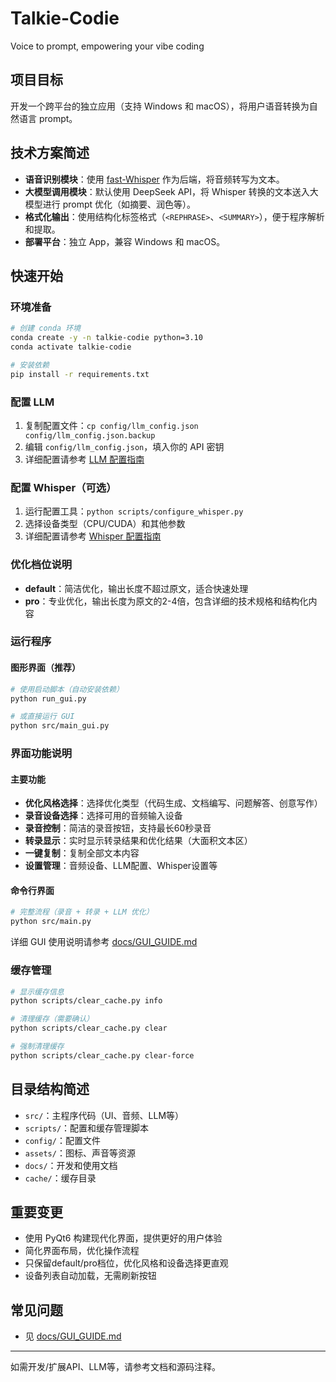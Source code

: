 # Talkie-Codie
Voice to prompt, empowering your vibe coding

## 项目目标
开发一个跨平台的独立应用（支持 Windows 和 macOS），将用户语音转换为自然语言 prompt。

## 技术方案简述

- **语音识别模块**：使用 [fast-Whisper](https://github.com/SYSTRAN/faster-whisper) 作为后端，将音频转写为文本。
- **大模型调用模块**：默认使用 DeepSeek API，将 Whisper 转换的文本送入大模型进行 prompt 优化（如摘要、润色等）。
- **格式化输出**：使用结构化标签格式（`<REPHRASE>`、`<SUMMARY>`），便于程序解析和提取。
- **部署平台**：独立 App，兼容 Windows 和 macOS。

## 快速开始

### 环境准备
```bash
# 创建 conda 环境
conda create -y -n talkie-codie python=3.10
conda activate talkie-codie

# 安装依赖
pip install -r requirements.txt
```

### 配置 LLM
1. 复制配置文件：`cp config/llm_config.json config/llm_config.json.backup`
2. 编辑 `config/llm_config.json`，填入你的 API 密钥
3. 详细配置请参考 [LLM 配置指南](docs/LLM_SETUP.md)

### 配置 Whisper（可选）
1. 运行配置工具：`python scripts/configure_whisper.py`
2. 选择设备类型（CPU/CUDA）和其他参数
3. 详细配置请参考 [Whisper 配置指南](docs/WHISPER_CONFIG.md)

### 优化档位说明
- **default**：简洁优化，输出长度不超过原文，适合快速处理
- **pro**：专业优化，输出长度为原文的2-4倍，包含详细的技术规格和结构化内容

### 运行程序

#### 图形界面（推荐）
```bash
# 使用启动脚本（自动安装依赖）
python run_gui.py

# 或直接运行 GUI
python src/main_gui.py
```

### 界面功能说明

#### 主要功能
- **优化风格选择**：选择优化类型（代码生成、文档编写、问题解答、创意写作）
- **录音设备选择**：选择可用的音频输入设备
- **录音控制**：简洁的录音按钮，支持最长60秒录音
- **转录显示**：实时显示转录结果和优化结果（大面积文本区）
- **一键复制**：复制全部文本内容
- **设置管理**：音频设备、LLM配置、Whisper设置等

#### 命令行界面
```bash
# 完整流程（录音 + 转录 + LLM 优化）
python src/main.py
```

详细 GUI 使用说明请参考 [docs/GUI_GUIDE.md](docs/GUI_GUIDE.md)

### 缓存管理
```bash
# 显示缓存信息
python scripts/clear_cache.py info

# 清理缓存（需要确认）
python scripts/clear_cache.py clear

# 强制清理缓存
python scripts/clear_cache.py clear-force
```

## 目录结构简述

- `src/`：主程序代码（UI、音频、LLM等）
- `scripts/`：配置和缓存管理脚本
- `config/`：配置文件
- `assets/`：图标、声音等资源
- `docs/`：开发和使用文档
- `cache/`：缓存目录

## 重要变更
- 使用 PyQt6 构建现代化界面，提供更好的用户体验
- 简化界面布局，优化操作流程
- 只保留default/pro档位，优化风格和设备选择更直观
- 设备列表自动加载，无需刷新按钮

## 常见问题
- 见 [docs/GUI_GUIDE.md](docs/GUI_GUIDE.md)

---

如需开发/扩展API、LLM等，请参考文档和源码注释。
